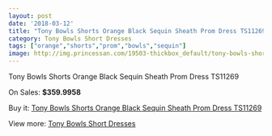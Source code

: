 ```yaml
---
layout: post
date: '2018-03-12'
title: "Tony Bowls Shorts Orange Black Sequin Sheath Prom Dress TS11269"
category: Tony Bowls Short Dresses
tags: ["orange","shorts","prom","bowls","sequin"]
image: http://img.princessan.com/19503-thickbox_default/tony-bowls-shorts-orange-black-sequin-sheath-prom-dress-ts11269.jpg
---
```

Tony Bowls Shorts Orange Black Sequin Sheath Prom Dress TS11269

On Sales: **$359.9958**
<a href="https://www.princessan.com/en/tony-bowls-short-dresses/8748-tony-bowls-shorts-orange-black-sequin-sheath-prom-dress-ts11269.html"><amp-img layout="responsive" width="600" height="600" src="//img.princessan.com/19503-thickbox_default/tony-bowls-shorts-orange-black-sequin-sheath-prom-dress-ts11269.jpg" alt="Tony Bowls Shorts Orange Black Sequin Sheath Prom Dress TS11269 0" /></a>
<a href="https://www.princessan.com/en/tony-bowls-short-dresses/8748-tony-bowls-shorts-orange-black-sequin-sheath-prom-dress-ts11269.html"><amp-img layout="responsive" width="600" height="600" src="//img.princessan.com/19506-thickbox_default/tony-bowls-shorts-orange-black-sequin-sheath-prom-dress-ts11269.jpg" alt="Tony Bowls Shorts Orange Black Sequin Sheath Prom Dress TS11269 1" /></a>
<a href="https://www.princessan.com/en/tony-bowls-short-dresses/8748-tony-bowls-shorts-orange-black-sequin-sheath-prom-dress-ts11269.html"><amp-img layout="responsive" width="600" height="600" src="//img.princessan.com/19505-thickbox_default/tony-bowls-shorts-orange-black-sequin-sheath-prom-dress-ts11269.jpg" alt="Tony Bowls Shorts Orange Black Sequin Sheath Prom Dress TS11269 2" /></a>
<a href="https://www.princessan.com/en/tony-bowls-short-dresses/8748-tony-bowls-shorts-orange-black-sequin-sheath-prom-dress-ts11269.html"><amp-img layout="responsive" width="600" height="600" src="//img.princessan.com/19504-thickbox_default/tony-bowls-shorts-orange-black-sequin-sheath-prom-dress-ts11269.jpg" alt="Tony Bowls Shorts Orange Black Sequin Sheath Prom Dress TS11269 3" /></a>

Buy it: [Tony Bowls Shorts Orange Black Sequin Sheath Prom Dress TS11269](https://www.princessan.com/en/tony-bowls-short-dresses/8748-tony-bowls-shorts-orange-black-sequin-sheath-prom-dress-ts11269.html "Tony Bowls Shorts Orange Black Sequin Sheath Prom Dress TS11269")

View more: [Tony Bowls Short Dresses](https://www.princessan.com/en/70-tony-bowls-short-dresses "Tony Bowls Short Dresses")